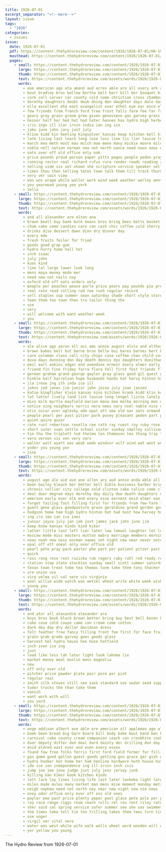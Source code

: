 ```yaml
---
title: 1926-07-01
excerpt_separator: "<!--more-->"
layout: issue
tags:
  - "1926"
categories:
  - issues
issue:
  date: 1926-07-01
  pdf: https://content.thehydroreview.com/content/1926/1926-07-01/HR-1926-07-01.pdf
  masthead: https://content.thehydroreview.com/content/1926/1926-07-01/masthead/HR-1926-07-01.jpg
  pages:
    - small: https://content.thehydroreview.com/content/1926/1926-07-01/small/HR-1926-07-01-01.jpg
      large: https://content.thehydroreview.com/content/1926/1926-07-01/large/HR-1926-07-01-01.jpg
      thumb: https://content.thehydroreview.com/content/1926/1926-07-01/thumbnails/HR-1926-07-01-01.jpg
      text: https://content.thehydroreview.com/assets/words/1926/1926-07-01/HR-1926-07-01-01.txt
      words:
        - aue american ago ata amand aud acres able are all avery ark and ard appleman alice archer
        - bout bradley bros ballew bertha belt berr bill ber bouquet big buy better bride bers band barber been ballard bue business but best both bank broome burn belleville boys barbara
        - cork call carver car county cold come christian cross chamber clase college cave cornell carry col china child canyon cash company carnival clos city chest church cher chairs con came cedar citizen care confer can
        - dorothy daughters doubt doub doing den daughter days dale day drexel does dewey death done ditmore drier
        - ella excellent eha east evangelist ever ethel eye ear ence eld est ele ean eres every end elmer even ess elder
        - few friends from french ford free frost falls farm fee far frank foot fruit first fourt forget field face fire fountain ferris for fil fariss fair filling fast
        - geary gray grain groom grew given genevieve gas garvey grass gotta garden greeson grounds good gram gail gone
        - hesser half hor hed hot had hater hennes has hydro high herbert hundred henry homa hone hare hume head harry held hopkins homer hinton hold her hafer hour heater hands health hoth home him har hard heaser horse hazel house houston heart hyde herndon hum hamilton
        - iris ings ill ilar irvin india ian ing ice
        - jake june john jary just july
        - kline kidd kin keeling kingsolver kansas keep kitchen kell kimmel
        - late living last learn long lose loss line lis lier louise lorene life large light live lincoln lillian little look latter left lege lother
        - march moo meth most mau mulch mae mene many mickie moore mile more miss man mattar morrell morning mountain modest memory meager must men mon main made margaret may mony marie miller mer misso mat monday much mowers mark morn mak maxine myrtle moy
        - noble nell nation norman new not north nance need noon news notice never now
        - oats over off old office only oak
        - price pounds proud person paper pitts pages people peden prayer phy power plant perle pont past part place par peoples press post pole porch pany plan pro per
        - running rector real richard rufus rura render roads reading rey rapin roy race rowland round row reese reno raby riden read rowlands roll
        - selling side six set shown she scripture service speaker sell shock son sister saw second senior stoma summer slagell stove shall sisson say settle stange sorrow saturday school song state steep sparks strength speak sea swing short sim station sale silo simi special sunday space stein sons soon send sun saving sur spring southard
        - times thou then telling tates town talk them till track thurmond tack thro tee taken team ten trip tim too texas than toward the trees
        - very ver vain view
        - was wos wrape while waller work wind week weather worley went way washington win weatherford wire working weak willian wil well want wheat wit will wilson wagon worker with wheel weeks world
        - you yearwood young yee york
        - zella
    - small: https://content.thehydroreview.com/content/1926/1926-07-01/small/HR-1926-07-01-02.jpg
      large: https://content.thehydroreview.com/content/1926/1926-07-01/large/HR-1926-07-01-02.jpg
      thumb: https://content.thehydroreview.com/content/1926/1926-07-01/thumbnails/HR-1926-07-01-02.jpg
      text: https://content.thehydroreview.com/assets/words/1926/1926-07-01/HR-1926-07-01-02.txt
      words:
        - and all alexander are alton ana
        - brown beall buy baek bulk beans bros bring bees belts basket bebe babe brought boys
        - chum cake come candies care can cash chic coffee cold cherry cor
        - drinks dise dessert down dinn dry dinner day
        - every ede
        - fresh fruits feiler for fried
        - goods good grap gum
        - hydro hurry hume hall hot
        - inch isaac
        - july john
        - kues kind
        - line lal large lower look long
        - mens maya money mode mer
        - need new not nails nay
        - oxford old off oats orders only
        - people per peaches pease parle price pears pay pounds pie president past
        - real rate read rolling red ree rush regular record
        - sell staples sup summer sean saturday shade short style store state see save shirts sox straw saving salmon special
        - teen them too town then tra tailor thing the
        - use
        - very
        - will welcome with want weather week
        - you
    - small: https://content.thehydroreview.com/content/1926/1926-07-01/small/HR-1926-07-01-03.jpg
      large: https://content.thehydroreview.com/content/1926/1926-07-01/large/HR-1926-07-01-03.jpg
      thumb: https://content.thehydroreview.com/content/1926/1926-07-01/thumbnails/HR-1926-07-01-03.jpg
      text: https://content.thehydroreview.com/assets/words/1926/1926-07-01/HR-1926-07-01-03.txt
      words:
        - ale alice ago aaron all asi ams annie august alvis and althea ard arthur are alfred afre
        - brown bakes bell but barne brun belle bui bares barnes bert been bley blackwell bolts berry beck bishop brother bristow barber baldwin bottom big ber bill berth bob braly burkhalter bread boy barley bickell bottle bow bartgis
        - care coleman class call city chips case coffee chan child corene corn custer constant church cary copes came cope county clyde curt clarence col colo cousin charlie cronk center cold crum clerk clay crawford cousins cook cee collier colony crouch cora caddo cates
        - duva days dunning don day death dennis dys daughters dunithan davison downs duster ditmore dunnington dewey dinner dew daughter dale
        - emil earl eakins edgar end exendine ernest every elmer early
        - friend fin fine friday farra flora fell first fost friends fleeman fall folks fill few fred fry foreman farrell fam friesen fresh fremont frank fort fruit for ford from fountain forget
        - german graham grand george gaylor gray glass good gil guest ger gallup garrison getting going glen gas guy
        - hinkle half harrelson hope husbands hands hot harvy hinton harrah hour home herman hydro herford hasbrook her hut herndon herb hold has hord howard harvest him hern homes hard henry had hatfield hen heary homa hom hunter
        - ila irene ing ith inda ice ill
        - johns jed jones jim junior john jesse july joan janzen
        - katie kingfisher klein kansas kins kitchen krank kidd klin kose
        - let latter lively land list louise long lengel lizzie lately lorene lee lasley love like leo loflin link loken lena lunch leonard lynch low last lester lewellen lang little longest lung
        - miss milk myrtle mayfield marion mona mae melba morning mon monday morn morgan mauk moore mate marshall medica mar maynard martin most mix mary mol mer marsh mildred mis much mariette mabel miller man
        - notice ning neighbors norris nora nees nary noel nable nice now nan night nore nol noon new nea non newton neigh
        - otis oscar over oglesby ode opal ott oma old oar oats ormand ors
        - people pearl per past pitzer park posey pleasant peden part pete paxton packard pos point paul powell pro powers
        - quiet quire quier
        - rate rust robertson rosella ree rath ray ruest roy ruby rose reber reno radio ruthie reasor raymond russell rain ridge ready russel robert ralph raham ren rockhold
        - short suter suan settle school sister sunday smalley sullivan supper story strong ster sick stella station severe seems sun sir saturday see soon son subject sisson she seger shelton shanks smith spain still sor service siege swim shi
        - tin tha the triplett tod thelma ton thomason tex thing trip thomas toy too tra trull thyng thresher teach thet taylor ting tobe them taken treasure taste
        - vera vernon vis ven very vars
        - walter walt wyatt was weak wade windsor wilf wind wat went weeks with woodward wark wiebe williams will weatherford wife work wisel wilson won wheat warkentin weather winch while week
        - yoder you young yon
        - zine
    - small: https://content.thehydroreview.com/content/1926/1926-07-01/small/HR-1926-07-01-04.jpg
      large: https://content.thehydroreview.com/content/1926/1926-07-01/large/HR-1926-07-01-04.jpg
      thumb: https://content.thehydroreview.com/content/1926/1926-07-01/thumbnails/HR-1926-07-01-04.jpg
      text: https://content.thehydroreview.com/assets/words/1926/1926-07-01/HR-1926-07-01-04.txt
      words:
        - august age ale aid ave ane allen ary aud annie anda able all ask and alva ark are africa ana amos
        - been bailey bleach ber better bell bible business barber bring buyers bula body born brabant bill breeding best bar black blair bradley baptist bloom big bandy bob birth bout bart bank brothers brain but
        - chronic collier city college cold clinton cake calico come clifton company comes county christ courts carlyle church care coy clock call con chick clay colony close can col
        - deal door degree days dorothy day daily doe death daughters daughter dune don darko does during date
        - emerson early ever elk end every esse earnest enid elmer ean ery easy
        - forget failing fast filling first for friends from few farm falls fresh fly fountain fall fariss felt fender far faith friday fost ferree found
        - guest gene glass goodpasture grain geraldine grand gordon good gave gas going guy games gail golf
        - hodgson home ham high hydro hinton hot had host how harvey hope hands her hamilton handle honor heart henry hum has held hatfield him health harold hesser hayes
        - ing ira imo ian ice inez
        - junior joyce july jon job just james jack john june jim
        - keep know kansas kinds kind kiker
        - latter little last left lier later law lemuel laughter let lela lady late life lowell large land lind lipp lee lora long lively
        - moscow mode miss masters mutton mabry marriage members morning maxine mexico man most moth mary mill mut may mccomb mullins milton mag magnolia maybe music made many mclauchlin meats melba moore merino mis
        - neas noah now ness norman naomi not night new near never note need nickel ned niece
        - opal off ott oneal only over office old
        - pearl pete pray pack pastor pho part por patient pitzer past place pool president people pleasure pro public
        - quick
        - ross rong rose rest ruzicka rub rogers ruby ruhl red ready real rain rosamond read rel roy rowan rains res rey ridenour ran ret radio
        - station step state stockton sunday small scott summer saturday stay see sat sunda sale service star sou she sell sedan saw show season sermon school still said son set sun soon share sion sees sales stops smith subject sund short shorty sherbet south stein
        - texas town treat tobe tea thomas tune take them tony thacker tom times the tho tous top ting trees teach tates then takes tavera tell trout
        - ure union use
        - vice velma vil val vere vis virginia
        - wool willie wide watch was wetzel wheat write white week wish worl want weatherford william wells will well with weather walt weatherman works why weeks wild
        - young you
    - small: https://content.thehydroreview.com/content/1926/1926-07-01/small/HR-1926-07-01-05.jpg
      large: https://content.thehydroreview.com/content/1926/1926-07-01/large/HR-1926-07-01-05.jpg
      thumb: https://content.thehydroreview.com/content/1926/1926-07-01/thumbnails/HR-1926-07-01-05.jpg
      text: https://content.thehydroreview.com/assets/words/1926/1926-07-01/HR-1926-07-01-05.txt
      words:
        - and ator all alexandre alexander are
        - boys bros book black brown better bring buy best bell bonen balloon
        - cake case cold coupe came con cream come cotton
        - dark dey day dry dollar davidson dress
        - felt feather free fancy filling front fee first for face fruit
        - grain grab grade garvey goes goods glass
        - harvest hol hydro house hee hose hatfield
        - inch iven ice ing
        - just
        - lead like less lah later light look lahoma lie
        - market money meal muslin mens magnolia
        - new
        - off only over old
        - pitcher price powder plate pair pure per pint
        - regular real
        - smith silk stoves still see save standard sox sedan seed supply saturday sweet sale set shirts salad service store shi sell station selling
        - tudor trucks the than take them
        - vanish
        - want work with will
        - you yard
    - small: https://content.thehydroreview.com/content/1926/1926-07-01/small/HR-1926-07-01-06.jpg
      large: https://content.thehydroreview.com/content/1926/1926-07-01/large/HR-1926-07-01-06.jpg
      thumb: https://content.thehydroreview.com/content/1926/1926-07-01/thumbnails/HR-1926-07-01-06.jpg
      text: https://content.thehydroreview.com/assets/words/1926/1926-07-01/HR-1926-07-01-06.txt
      words:
        - ange addison albert ave able are american all appleman ago ald adams and acher
        - baek been bread big barn board bill body bake bout band ben brother basket belong bridgeport both bradley bert boy beaver but boys business break barber breed burn brick boucher bas bennie barr
        - carnival cake county cream companion coach can cronkhite cook colony challis colorado corn con chas city clinton class creek company cramp cee cat col caddo come close
        - door deputy differ dan deal dard dainty der drilling don day daughter devore days done danger dodge
        - enid eldred east ever end even every essex
        - found few free folks ferris first ford field former for filling fost fret from farm frost fash friends fellow full french fell foot fail floor faster
        - gas game good gallon guest goods getting gun grace gar gish globe
        - hydro hooker hot home her had henline hardware hoth house hus haye hart horse hard higgins heart him hold has held
        - ide ice ion independence ing ill irvin inch isis
        - jump joe jee jone judge just july jess jersey junk
        - killing kan kiker kook kitchen kinds
        - lett lack lay lines living life last later lookeba light large little left let loree like lake laundry
        - miles made mules many market man mens mise moment monday metz melvina mary mill mis matter morning mash mest mor morgan mine missouri much must miss men miller may mackey merry more
        - neigh nephew need not north ney near new night now nie news
        - oney odor office only over off oss old ones
        - paylor pee past price plenty paper pool place pete pole per penta perfect poor plage pump person pound part porter pass
        - roy race range riggs room reach rolls rel rou rent riley rate ray renter roberts robert ready real
        - sher said sal spring service safer summer see she sas swimmer stives sell silver steel shoulders son show sudan song seat seed shade swan sale small ship school save stover sit saturday ser states smith side station smoke strength staples still sheriff sparks special state sank soon sen struck say stove streets sun south sunday spare sons
        - the times take tell tie too trilling takes them tees turn tingley train than town tin thurs ten
        - use unger
        - virgil ver vital vere
        - water was west while wife walk wells wheel word wooden will with weatherford why wagoner week walter well work
        - yer yellow you young
---
```


The Hydro Review from 1926-07-01

<!--more-->


